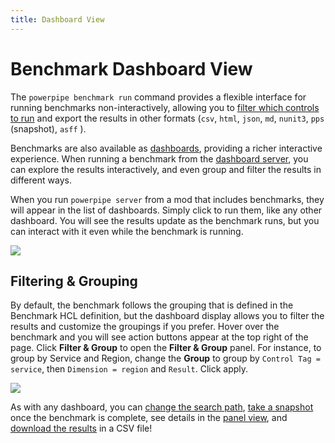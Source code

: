 ```yaml
---
title: Dashboard View
---
```



# Benchmark Dashboard View

The `powerpipe benchmark run` command provides a flexible interface for running benchmarks non-interactively, allowing you to [filter which controls to run](/docs/run/benchmark/filtering) and export the results in other formats (`csv`, `html`, `json`, `md`, `nunit3`, `pps` (snapshot), `asff`
).  

Benchmarks are also available as [dashboards](/docs/run/dashboard), providing a richer interactive experience.  When running a benchmark from the [dashboard server](/docs/run/server), you can explore the results interactively, and even group and filter the results in different ways.  

When you run `powerpipe server` from a mod that includes benchmarks, they will appear in the list of dashboards.  Simply click to run them, like any other dashboard.  You will see the results update as the benchmark runs, but you can interact with it even while the benchmark is running.

![](/images/docs/learn/benchmark_dashboard.png)


## Filtering & Grouping
By default, the benchmark follows the grouping that is defined in the Benchmark HCL definition, but the dashboard display allows you to filter the results and customize the groupings if you prefer.  Hover over the benchmark and you will see action buttons appear at the top right of the page.  Click **Filter & Group** to open the **Filter & Group** panel.  For instance, to group by Service and Region, change the **Group** to group by `Control Tag = service`, then `Dimension = region` and `Result`.  Click apply.

![](/images/docs/learn/benchmark_by_service_region.png)

As with any dashboard, you can [change the search path](/docs/run/dashboard/search-path), [take a snapshot](/docs/run/snapshots/interactive-snapshots) once the benchmark is complete, see details in the [panel view](/docs/run/dashboard#panel-view), and [download the results](/docs/run/dashboard/download) in a CSV file!

